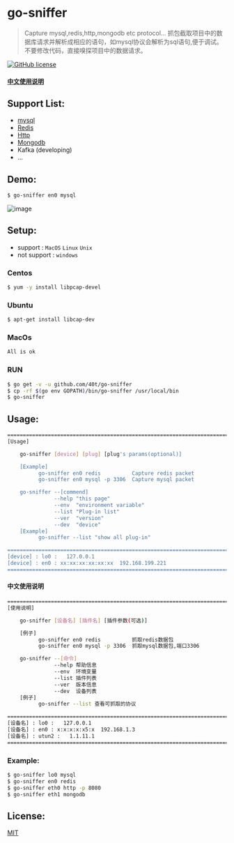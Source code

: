 
# go-sniffer

> Capture mysql,redis,http,mongodb etc protocol...
> 抓包截取项目中的数据库请求并解析成相应的语句，如mysql协议会解析为sql语句,便于调试。
> 不要修改代码，直接嗅探项目中的数据请求。

[![GitHub license](https://img.shields.io/github/license/40t/go-sniffer.svg?style=popout-square)](https://github.com/40t/go-sniffer/blob/master/LICENSE)

#### [中文使用说明](#中文使用说明)

## Support List:
- [mysql](#mysql)
- [Redis](#redis)
- [Http](#http)
- [Mongodb](#mongodb)
- Kafka (developing)
- ...

## Demo:
``` bash
$ go-sniffer en0 mysql
```
![image](https://github.com/40t/go-sniffer/raw/master/images/demo.gif)
## Setup:
- support : `MacOS` `Linux` `Unix`
- not support : `windows`

### Centos
``` bash
$ yum -y install libpcap-devel
```
### Ubuntu
``` bash
$ apt-get install libcap-dev
```
### MacOs
``` bash
All is ok
```
### RUN
``` bash
$ go get -v -u github.com/40t/go-sniffer
$ cp -rf $(go env GOPATH)/bin/go-sniffer /usr/local/bin
$ go-sniffer
```
## Usage:
``` bash
==================================================================================
[Usage]

    go-sniffer [device] [plug] [plug's params(optional)]

    [Example]
          go-sniffer en0 redis          Capture redis packet
          go-sniffer en0 mysql -p 3306  Capture mysql packet

    go-sniffer --[commend]
               --help "this page"
               --env  "environment variable"
               --list "Plug-in list"
               --ver  "version"
               --dev  "device"
    [Example]
          go-sniffer --list "show all plug-in"

==================================================================================
[device] : lo0 :   127.0.0.1
[device] : en0 : xx:xx:xx:xx:xx:xx  192.168.199.221
==================================================================================
```

#### 中文使用说明
``` bash
=======================================================================
[使用说明]

    go-sniffer [设备名] [插件名] [插件参数(可选)]

    [例子]
          go-sniffer en0 redis          抓取redis数据包
          go-sniffer en0 mysql -p 3306  抓取mysql数据包,端口3306

    go-sniffer --[命令]
               --help 帮助信息
               --env  环境变量
               --list 插件列表
               --ver  版本信息
               --dev  设备列表
    [例子]
          go-sniffer --list 查看可抓取的协议

=======================================================================
[设备名] : lo0 :   127.0.0.1
[设备名] : en0 : x:x:x:x:x5:x  192.168.1.3
[设备名] : utun2 :   1.1.11.1
=======================================================================
```

### Example:
``` bash
$ go-sniffer lo0 mysql 
$ go-sniffer en0 redis 
$ go-sniffer eth0 http -p 8080
$ go-sniffer eth1 mongodb
```
## License:
[MIT](http://opensource.org/licenses/MIT)
